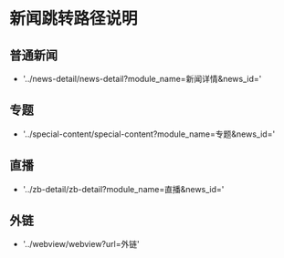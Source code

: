 # 新闻跳转路径说明

## 普通新闻
- '../news-detail/news-detail?module_name=新闻详情&news_id='

## 专题
- '../special-content/special-content?module_name=专题&news_id='

## 直播
- '../zb-detail/zb-detail?module_name=直播&news_id='

## 外链
- '../webview/webview?url=外链'
